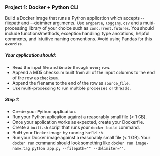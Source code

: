 
### Project 1: Docker + Python CLI
Build a Docker image that runs a Python application which accepts --filepath and --delimiter arguments.
Use `argparse`, `logging`, `csv` and a multi-processing library of your choice such as `concurrent.futures`. You should include functions/methods, exception handling, type anotations, helpful comments, and intuitive naming conventions. Avoid using Pandas for this exercise.

##### Your application should:
- Read the input file and iterate through every row.
- Append a MD5 checksum built from all of the input columns to the end of the row as `checksum`.
- Append the filename to the end of the row as `source_file`.
- Use multi-processing to run multiple processes or threads.

##### Step 1:
- Create your Python application.
- Run your Python aplication against a reasonably small file (< 1 GB).
- Once your application works as expected, create your Dockerfile.
- Create a `build.sh` script that runs your `docker build` command.
- Build your Docker image by running `build.sh`.
- Run your Docker image against a reasonably small file (< 1 GB). Your `docker run` command should look something like `docker run image-name:tag python app.py --filepath="" --delimiter=""`.
